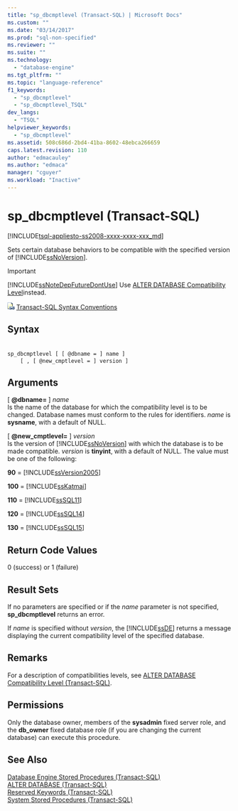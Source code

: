 ```yaml
---
title: "sp_dbcmptlevel (Transact-SQL) | Microsoft Docs"
ms.custom: ""
ms.date: "03/14/2017"
ms.prod: "sql-non-specified"
ms.reviewer: ""
ms.suite: ""
ms.technology: 
  - "database-engine"
ms.tgt_pltfrm: ""
ms.topic: "language-reference"
f1_keywords: 
  - "sp_dbcmptlevel"
  - "sp_dbcmptlevel_TSQL"
dev_langs: 
  - "TSQL"
helpviewer_keywords: 
  - "sp_dbcmptlevel"
ms.assetid: 508c686d-2bd4-41ba-8602-48ebca266659
caps.latest.revision: 110
author: "edmacauley"
ms.author: "edmaca"
manager: "cguyer"
ms.workload: "Inactive"
---
```

# sp_dbcmptlevel (Transact-SQL)
[!INCLUDE[tsql-appliesto-ss2008-xxxx-xxxx-xxx_md](../../includes/tsql-appliesto-ss2008-xxxx-xxxx-xxx-md.md)]

  Sets certain database behaviors to be compatible with the specified version of [!INCLUDE[ssNoVersion](../../includes/ssnoversion-md.md)].  
  
> [!IMPORTANT]  
>  [!INCLUDE[ssNoteDepFutureDontUse](../../includes/ssnotedepfuturedontuse-md.md)] Use [ALTER DATABASE Compatibility Level](../../t-sql/statements/alter-database-transact-sql-compatibility-level.md)instead.  
  
 ![Topic link icon](../../database-engine/configure-windows/media/topic-link.gif "Topic link icon") [Transact-SQL Syntax Conventions](../../t-sql/language-elements/transact-sql-syntax-conventions-transact-sql.md)  
  
## Syntax  
  
```  
  
sp_dbcmptlevel [ [ @dbname = ] name ]   
    [ , [ @new_cmptlevel = ] version ]  
```  
  
## Arguments  
 [ **@dbname=** ] *name*  
 Is the name of the database for which the compatibility level is to be changed. Database names must conform to the rules for identifiers. *name* is **sysname**, with a default of NULL.  
  
 [ **@new_cmptlevel=** ] *version*  
 Is the version of [!INCLUDE[ssNoVersion](../../includes/ssnoversion-md.md)] with which the database is to be made compatible. *version* is **tinyint**, with a default of NULL. The value must be one of the following:  
  
 **90** = [!INCLUDE[ssVersion2005](../../includes/ssversion2005-md.md)]  
  
 **100** = [!INCLUDE[ssKatmai](../../includes/sskatmai-md.md)]  
  
 **110** = [!INCLUDE[ssSQL11](../../includes/sssql11-md.md)]  
  
 **120** = [!INCLUDE[ssSQL14](../../includes/sssql14-md.md)]  
  
 **130** = [!INCLUDE[ssSQL15](../../includes/sssql15-md.md)]  
  
## Return Code Values  
 0 (success) or 1 (failure)  
  
## Result Sets  
 If no parameters are specified or if the *name* parameter is not specified, **sp_dbcmptlevel** returns an error.  
  
 If *name* is specified without *version*, the [!INCLUDE[ssDE](../../includes/ssde-md.md)] returns a message displaying the current compatibility level of the specified database.  
  
## Remarks  
 For a description of compatibilities levels, see [ALTER DATABASE Compatibility Level &#40;Transact-SQL&#41;](../../t-sql/statements/alter-database-transact-sql-compatibility-level.md).  
  
## Permissions  
 Only the database owner, members of the **sysadmin** fixed server role, and the **db_owner** fixed database role (if you are changing the current database) can execute this procedure.  
  
## See Also  
 [Database Engine Stored Procedures &#40;Transact-SQL&#41;](../../relational-databases/system-stored-procedures/database-engine-stored-procedures-transact-sql.md)   
 [ALTER DATABASE &#40;Transact-SQL&#41;](../../t-sql/statements/alter-database-transact-sql.md)   
 [Reserved Keywords &#40;Transact-SQL&#41;](../../t-sql/language-elements/reserved-keywords-transact-sql.md)   
 [System Stored Procedures &#40;Transact-SQL&#41;](../../relational-databases/system-stored-procedures/system-stored-procedures-transact-sql.md)  
  
  
